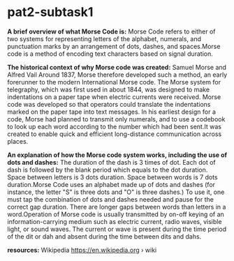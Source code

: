 # pat2-subtask1
**A brief overview of what Morse Code is:**
Morse Code refers to either of two systems for representing letters of the alphabet, numerals, and punctuation marks by an arrangement of dots, dashes, and spaces.Morse code is a method of encoding text characters based on signal duration.

**The historical context of why Morse code was created:**
Samuel Morse and Alfred Vail
Around 1837, Morse therefore developed such a method, an early forerunner to the modern International Morse code. The Morse system for telegraphy, which was first used in about 1844, was designed to make indentations on a paper tape when electric currents were received. Morse code was developed so that operators could translate the indentations marked on the paper tape into text messages. In his earliest design for a code, Morse had planned to transmit only numerals, and to use a codebook to look up each word according to the number which had been sent.It was created to enable quick and efficient long-distance communication across places.

**An explanation of how the Morse code system works, including the use of dots and dashes:**
The duration of the dash is 3 times of dot. Each dot of dash is followed by the blank period which equals to the dot duration. Space between letters is 3 dots duration. Space between words is 7 dots duration.Morse Code uses an alphabet made up of dots and dashes (for instance, the letter "S" is three dots and "O" is three dashes.) To use it, one must tap the combination of dots and dashes needed and pause for the correct gap duration. There are longer gaps between words than letters in a word.Operation of Morse code is usually transmitted by on-off keying of an information-carrying medium such as electric current, radio waves, visible light, or sound waves. The current or wave is present during the time period of the dit or dah and absent during the time between dits and dahs.


**resources:** 
Wikipedia
https://en.wikipedia.org › wiki 

